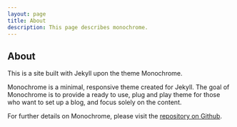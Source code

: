 ```yaml
---
layout: page
title: About
description: This page describes monochrome.
---
```

## About

This is a site built with Jekyll upon the theme Monochrome.

Monochrome is a minimal, responsive theme created for Jekyll. The goal of Monochrome is to provide a ready to use, plug and play theme for those who want to set up a blog, and focus solely on the content.

For further details on Monochrome, please visit the [repository on Github](https://github.com/thereviewindex/monochrome/).


